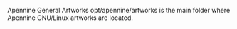 Apennine General Artworks
opt/apennine/artworks is the main folder where Apennine GNU/Linux artworks are located.

